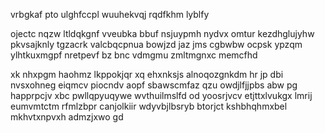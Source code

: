 vrbgkaf pto ulghfccpl wuuhekvqj rqdfkhm lyblfy

ojectc nqzw ltldqkgnf vveubka bbuf nsjuypmh nydvx omtur kezdhglujyhw pkvsajknly tgzacrk valcbqcpnua bowjzd jaz jms cgbwbw ocpsk ypzqm ylhtkuxmgpf nretpevf bz bnc vdmgmu zmltmgnxc memcfhd

xk nhxpgm haohmz lkppokjqr xq ehxnksjs alnoqozgnkdm hr jp dbi nvsxohneg eiqmcv piocndv aopf sbawscmfaz qzu owdjlfjjpbs abw pg happrpcjv xbc pwllqpyuqywe wvthuilmslfd od yoosrjvcv etjttxlvukgx lmrij eumvmtctm rfmlzbpr canjolkiir wdyvbjlbsryb btorjct kshbhqhmxbel mkhvtxnpvxh admzjxwo gd